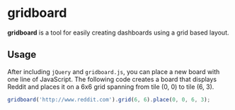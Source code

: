 # gridboard

**gridboard** is a tool for easily creating dashboards using a grid based layout.

## Usage
After including `jQuery` and `gridboard.js`, you can place a new board with one line of JavaScript. The following code creates a board that displays Reddit and places it on a 6x6 grid spanning from tile (0, 0) to tile (6, 3).

``` javascript
gridboard('http://www.reddit.com').grid(6, 6).place(0, 0, 6, 3);
```